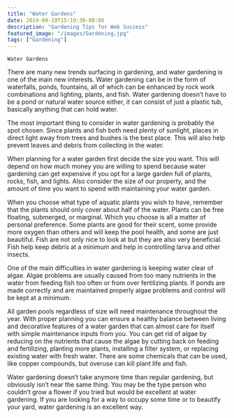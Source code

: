 ```yaml
---
title: "Water Gardens"
date: 2019-09-19T15:19:38-08:00
description: "Gardening Tips for Web Success"
featured_image: "/images/Gardening.jpg"
tags: ["Gardening"]
---
```


    Water Gardens

There are many new trends surfacing in gardening, and water gardening is one of the main new interests.  Water gardening can be in the form of waterfalls, ponds, fountains, all of which can be enhanced by rock work combinations and lighting, plants, and fish.  Water gardening doesn’t have to be a pond or natural water source either, it can consist of just a plastic tub, basically anything that can hold water.

The most important thing to consider in water gardening is probably the spot chosen.  Since plants and fish both need plenty of sunlight, places in direct light away from trees and bushes is the best place.  This will also help prevent leaves and debris from collecting in the water.

When planning for a water garden first decide the size you want.  This will depend on how much money you are willing to spend because water gardening can get expensive if you opt for a large garden full of plants, rocks, fish, and lights.  Also consider the size of our property, and the amount of time you want to spend with maintaining your water garden.  

When you choose what type of aquatic plants you wish to have, remember that the plants should only cover about half of the water.  Plants can be free floating, submerged, or marginal.  Which you choose is all a matter of personal preference.  Some plants are good for their scent, some provide more oxygen than others and will keep the pool health, and some are just beautiful. Fish are not only nice to look at but they are also very beneficial.  Fish help keep debris at a minimum and help in controlling larva and other insects.
      
One of the main difficulties in water gardening is keeping water clear of algae.  Algae problems are usually caused from too many nutrients in the water from feeding fish too often or from over fertilizing plants.  If ponds are made correctly and are maintained properly algae problems and control will be kept at a minimum.  
      
All garden pools regardless of size will need maintenance throughout the year. With proper planning you can ensure a healthy balance between living and decorative features of a water garden that can almost care for itself with simple maintenance inputs from you. 
You can get rid of algae by reducing on the nutrients that cause the algae by cutting back on feeding and fertilizing, planting more plants, installing a filter system, or replacing existing water with fresh water.  There are some chemicals that can be used, like copper compounds, but overuse can kill plant life and fish.

Water gardening doesn’t take anymore time than regular gardening, but obviously isn’t near the same thing.  You may be the type person who couldn’t grow a flower if you tried but would be excellent at water gardening.  If you are looking for a way to occupy some time or to beautify your yard, water gardening is an excellent way.

